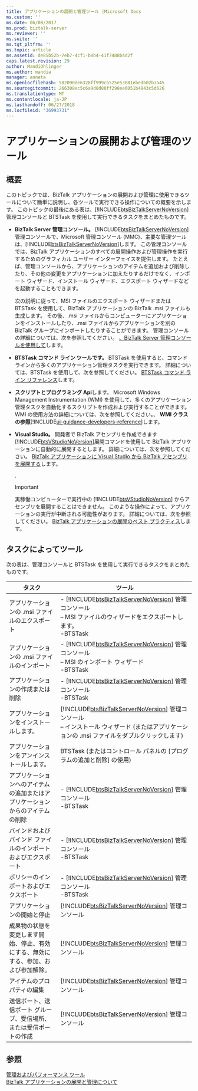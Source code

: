 ```yaml
---
title: アプリケーションの展開と管理ツール |Microsoft Docs
ms.custom: ''
ms.date: 06/08/2017
ms.prod: biztalk-server
ms.reviewer: ''
ms.suite: ''
ms.tgt_pltfrm: ''
ms.topic: article
ms.assetid: de85b52b-7eb7-4cf1-b8b4-41f7488b4d2f
caps.latest.revision: 29
author: MandiOhlinger
ms.author: mandia
manager: anneta
ms.openlocfilehash: 582090de6328ff999cb525e53881ebedb02b7a45
ms.sourcegitcommit: 266308ec5c6a9d8d80ff298ee6051b4843c5d626
ms.translationtype: MT
ms.contentlocale: ja-JP
ms.lasthandoff: 06/27/2018
ms.locfileid: "36993731"
---
```

# <a name="application-deployment-and-management-tools"></a>アプリケーションの展開および管理のツール

## <a name="overview"></a>概要
このトピックでは、BizTalk アプリケーションの展開および管理に使用できるツールについて簡単に説明し、各ツールで実行できる操作についての概要を示します。 このトピックの最後にある表は、[!INCLUDE[btsBizTalkServerNoVersion](../includes/btsbiztalkservernoversion-md.md)] 管理コンソールと BTSTask を使用して実行できるタスクをまとめたものです。  

- **BizTalk Server 管理コンソール。** [!INCLUDE[btsBizTalkServerNoVersion](../includes/btsbiztalkservernoversion-md.md)]管理コンソールで、Microsoft 管理コンソール (MMC)、主要な管理ツールは、[!INCLUDE[btsBizTalkServerNoVersion](../includes/btsbiztalkservernoversion-md.md)]します。 この管理コンソールでは、BizTalk アプリケーションのすべての展開操作および管理操作を実行するためのグラフィカル ユーザー インターフェイスを提供します。 たとえば、管理コンソールから、アプリケーションのアイテムを追加および削除したり、その他の変更をアプリケーションに加えたりするだけでなく、インポート ウィザード、インストール ウィザード、エクスポート ウィザードなどを起動することもできます。  

   次の説明に従って、MSI ファイルのエクスポート ウィザードまたは BTSTask を使用して、BizTalk アプリケーションの BizTalk .msi ファイルも生成します。 その後、.msi ファイルからコンピューターにアプリケーションをインストールしたり、.msi ファイルからアプリケーションを別の BizTalk グループにインポートしたりすることができます。 管理コンソールの詳細については、次を参照してください。 [、BizTalk Server 管理コンソールを使用して](../core/using-the-biztalk-server-administration-console.md)します。  

- **BTSTask コマンド ライン ツールです。** BTSTask を使用すると、コマンド ラインから多くのアプリケーション管理タスクを実行できます。 詳細については、BTSTask を使用して、次を参照してください。 [BTSTask コマンド ライン リファレンス](../core/btstask-command-line-reference.md)します。  

- **スクリプトとプログラミング Api**します。 Microsoft Windows Management Instrumentation (WMI) を使用して、多くのアプリケーション管理タスクを自動化するスクリプトを作成および実行することができます。 WMI の使用方法の詳細については、次を参照してください。、 **WMI クラスの参照**[!INCLUDE[ui-guidance-developers-reference](../includes/ui-guidance-developers-reference.md)]します。  

- **Visual Studio。** 開発者で BizTalk アセンブリを作成できます[!INCLUDE[btsVStudioNoVersion](../includes/btsvstudionoversion-md.md)]展開コマンドを使用して BizTalk アプリケーションに自動的に展開するとします。 詳細については、次を参照してください。 [BizTalk アプリケーションに Visual Studio から BizTalk アセンブリを展開する](../core/deploying-biztalk-assemblies-from-visual-studio-into-a-biztalk-application.md)します。  

   .  

  > [!IMPORTANT]
  >  実稼働コンピューターで実行中の [!INCLUDE[btsVStudioNoVersion](../includes/btsvstudionoversion-md.md)] からアセンブリを展開することはできません。 このような操作によって、アプリケーションの実行が中断される可能性があります。 詳細については、次を参照してください。 [BizTalk アプリケーションの展開のベスト プラクティス](../core/best-practices-for-deploying-a-biztalk-application.md)します。  

## <a name="tool-by-the-task"></a>タスクによってツール  
 次の表は、管理コンソールと BTSTask を使用して実行できるタスクをまとめたものです。  


|                                        タスク                                         |                                                                                       ツール                                                                                       |
|-------------------------------------------------------------------------------------|----------------------------------------------------------------------------------------------------------------------------------------------------------------------------------|
|                           アプリケーションの .msi ファイルのエクスポート                           |           -   [!INCLUDE[btsBizTalkServerNoVersion](../includes/btsbiztalkservernoversion-md.md)] 管理コンソール <br/>– MSI ファイルのウィザードをエクスポートします。<br />-BTSTask           |
|                           アプリケーションの .msi ファイルのインポート                           |             -   [!INCLUDE[btsBizTalkServerNoVersion](../includes/btsbiztalkservernoversion-md.md)] 管理コンソール <br/>– MSI のインポート ウィザード<br />-BTSTask              |
|                           アプリケーションの作成または削除                           |                          -   [!INCLUDE[btsBizTalkServerNoVersion](../includes/btsbiztalkservernoversion-md.md)] 管理コンソール<br />-BTSTask                          |
|                               アプリケーションをインストールします。                                | [!INCLUDE[btsBizTalkServerNoVersion](../includes/btsbiztalkservernoversion-md.md)] 管理コンソール <br/>– インストール ウィザード (またはアプリケーションの .msi ファイルをダブルクリックします) |
|                              アプリケーションをアンインストールします。                               |                                                              BTSTask (またはコントロール パネルの [プログラムの追加と削除] の使用)                                                               |
|       アプリケーションへのアイテムの追加またはアプリケーションからのアイテムの削除       |                          -   [!INCLUDE[btsBizTalkServerNoVersion](../includes/btsbiztalkservernoversion-md.md)] 管理コンソール<br />-BTSTask                          |
|                    バインドおよびバインド ファイルのインポートおよびエクスポート                     |                          -   [!INCLUDE[btsBizTalkServerNoVersion](../includes/btsbiztalkservernoversion-md.md)] 管理コンソール<br />-BTSTask                          |
|                             ポリシーのインポートおよびエクスポート                              |                          -   [!INCLUDE[btsBizTalkServerNoVersion](../includes/btsbiztalkservernoversion-md.md)] 管理コンソール<br />-BTSTask                          |
|                            アプリケーションの開始と停止                            |                                    [!INCLUDE[btsBizTalkServerNoVersion](../includes/btsbiztalkservernoversion-md.md)] 管理コンソール                                     |
| 成果物の状態を変更します開始、停止、有効にする、無効にする、参加、および参加解除。 |                                    [!INCLUDE[btsBizTalkServerNoVersion](../includes/btsbiztalkservernoversion-md.md)] 管理コンソール                                     |
|                              アイテムのプロパティの編集                               |                                    [!INCLUDE[btsBizTalkServerNoVersion](../includes/btsbiztalkservernoversion-md.md)] 管理コンソール                                     |
|       送信ポート、送信ポート グループ、受信場所、または受信ポートの作成        |                                    [!INCLUDE[btsBizTalkServerNoVersion](../includes/btsbiztalkservernoversion-md.md)] 管理コンソール                                     |

## <a name="see-also"></a>参照  
[管理およびパフォーマンス ツール](../core/administration-tools.md)  
 [BizTalk アプリケーションの展開と管理について](../core/understanding-biztalk-application-deployment-and-management.md)